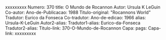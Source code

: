 xxxxxxxxx
Numero: 370
title: O Mundo de Rocannon
Autor: Ursula K LeGuin
Co-autor: 
Ano-de-Publicacao: 1988
Titulo-original: "Rocannons World"
Tradutor: Eurico da Fonseca
Co-tradutor: 
Ano-de-edicao: 1966
alias: Ursula-K-LeGuin
Autor2-alias: 
Tradutor1-alias: Eurico-da-Fonseca
Tradutor2-alias: 
Titulo-link: 370-O-Mundo-de-Rocannon
Capa: 
pags: 
Capa-link: 
xxxxxxxxx